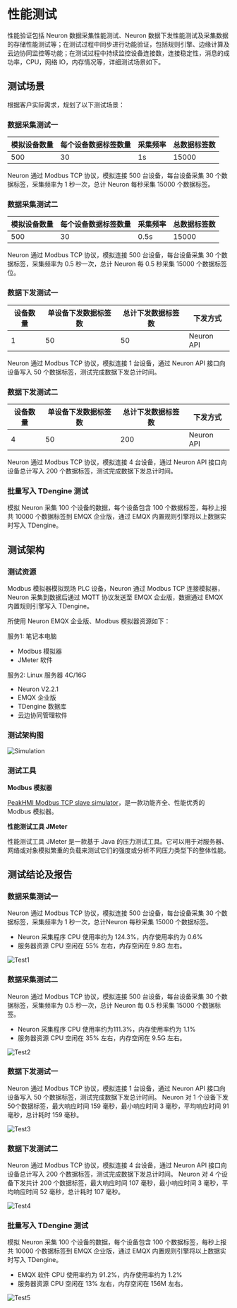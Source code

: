 # 性能测试

性能验证包括  Neuron 数据采集性能测试、Neuron 数据下发性能测试及采集数据的存储性能测试等；在测试过程中同步进行功能验证，包括规则引擎、边缘计算及云边协同监控等功能；在测试过程中持续监控设备连接数，连接稳定性，消息的成功率，CPU，网络 IO，内存情况等，详细测试场景如下。

## 测试场景

根据客户实际需求，规划了以下测试场景：

### 数据采集测试一

| 模拟设备数量 | 每个设备数据标签数量 | 采集频率 | 总数据标签数 |
| ------------ | --------- | ---------- | --------- |
| 500 | 30 | 1s | 15000 |

Neuron 通过 Modbus TCP 协议，模拟连接 500 台设备，每台设备采集 30 个数据标签，采集频率为 1 秒一次，总计 Neuron 每秒采集 15000 个数据标签。

### 数据采集测试二

| 模拟设备数量 | 每个设备数据标签数量 | 采集频率 | 总数据标签数 |
| ------------ | --------- | ---------- | --------- |
| 500 | 30 | 0.5s | 15000 |

Neuron 通过 Modbus TCP 协议，模拟连接 500 台设备，每台设备采集 30 个数据标签，采集频率为 0.5 秒一次，总计 Neuron 每 0.5 秒采集 15000 个数据标签位。

### 数据下发测试一

| 设备数量 | 单设备下发数据标签数 | 总计下发数据标签数 | 下发方式 |
| ------------ | --------- | ---------- | --------- |
| 1 | 50 | 50 | Neuron API |

Neuron 通过 Modbus TCP 协议，模拟连接 1 台设备，通过 Neuron API 接口向设备写入 50 个数据标签，测试完成数据下发总计时间。

### 数据下发测试二

| 设备数量 | 单设备下发数据标签数 | 总计下发数据标签数 | 下发方式 |
| ------------ | --------- | ---------- | --------- |
| 4 | 50 | 200 | Neuron API |

Neuron 通过 Modbus TCP 协议，模拟连接 4 台设备，通过 Neuron API 接口向设备总计写入 200 个数据标签，测试完成数据下发总计时间。

### 批量写入 TDengine 测试

模拟 Neuron 采集 100 个设备的数据，每个设备包含 100 个数据标签，每秒上报共 10000 个数据标签到 EMQX 企业版，通过 EMQX 内置规则引擎将以上数据实时写入 TDengine。

## 测试架构

### 测试资源

Modbus 模拟器模拟现场 PLC 设备，Neuron 通过 Modbus TCP 连接模拟器，Neuron 采集到数据后通过 MQTT 协议发送至 EMQX 企业版，数据通过 EMQX 内置规则引擎写入 TDengine。

所使用 Neuron EMQX 企业版、Modbus 模拟器资源如下：

服务1: 笔记本电脑
* Modbus 模拟器
* JMeter 软件

服务2: Linux 服务器 4C/16G
* Neuron V2.2.1
* EMQX 企业版
* TDengine 数据库
* 云边协同管理软件

### 测试架构图

![Simulation](./assets/performance1.png)

### 测试工具

<b>Modbus 模拟器</b>

[PeakHMI Modbus TCP slave simulator](https://www.hmisys.com)，是一款功能齐全、性能优秀的 Modbus 模拟器。

<b>性能测试工具 JMeter</b>

性能测试工具 JMeter 是一款基于 Java 的压力测试工具。它可以用于对服务器、网络或对象模拟繁重的负载来测试它们的强度或分析不同压力类型下的整体性能。

## 测试结论及报告

### 数据采集测试一

Neuron 通过 Modbus TCP 协议，模拟连接 500 台设备，每台设备采集 30 个数据标签，采集频率为 1 秒一次，总计Neuron 每秒采集 15000 个数据标签。
* Neuron 采集程序 CPU 使用率约为 124.3%，内存使用率约为 0.6%
* 服务器资源 CPU 空闲在 55% 左右，内存空闲在 9.8G 左右。

![Test1](./assets/performance2.png) 

### 数据采集测试二

Neuron 通过 Modbus TCP 协议，模拟连接 500 台设备，每台设备采集 30 个数据标签，采集频率为 0.5 秒一次，总计 Neuron 每 0.5 秒采集 15000 个数据标签。
* Neuron 采集程序 CPU 使用率约为111.3%，内存使用率约为 1.1%
* 服务器资源 CPU 空闲在 35% 左右，内存空闲在 9.5G 左右。

![Test2](./assets/performance3.png)

### 数据下发测试一

Neuron 通过 Modbus TCP 协议，模拟连接 1 台设备，通过 Neuron API 接口向设备写入 50 个数据标签，测试完成数据下发总计时间。
Neuron 对 1 个设备下发50个数据标签，最大响应时间 159 毫秒，最小响应时间 3 毫秒，平均响应时间 91 毫秒，总计耗时 159 毫秒。

![Test3](./assets/performance4.png)

### 数据下发测试二

Neuron 通过 Modbus TCP 协议，模拟连接 4 台设备，通过 Neuron API 接口向设备总计写入 200 个数据标签，测试完成数据下发总计时间。
Neuron 对 4 个设备下发共计 200 个数据标签，最大响应时间 107 毫秒，最小响应时间 3 毫秒，平均响应时间 52 毫秒，总计耗时 107 毫秒。

![Test4](./assets/performance5.png)

### 批量写入 TDengine 测试

模拟 Neuron 采集 100 个设备的数据，每个设备包含 100 个数据标签，每秒上报共 10000 个数据标签到 EMQX 企业版，通过 EMQX 内置规则引擎将以上数据实时写入 TDengine。
* EMQX 软件 CPU 使用率约为 91.2%，内存使用率约为 1.2%
* 服务器资源 CPU 空闲在 13% 左右，内存空闲在 156M 左右。

![Test5](./assets/performance6.png)	 







